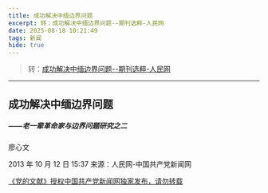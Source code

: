 ```yaml
---
title: 成功解决中缅边界问题
excerpt: 转：成功解决中缅边界问题--期刊选粹-人民网
date: 2025-08-18 10:21:49
tags: 新闻
hide: true
---
```


> 转：[成功解决中缅边界问题--期刊选粹-人民网](https://cpc.people.com.cn/n/2013/1012/c69120-23179692.html)

---

## 成功解决中缅边界问题

##### ——老一辈革命家与边界问题研究之二

廖心文

2013 年 10 月 12 日 15:37 来源：人民网-中国共产党新闻网

[《党的文献》授权中国共产党新闻网独家发布，请勿转载](http://cpc.people.com.cn/GB/68742/69115/index.html)

<!-- [摘要]中缅边界问题，是新中国历史上第一个成功解决的边界问题，“在亚洲树立了一个范例”。把解决中缅边界问题作为“典范”，是由于中缅边界上的问题最早突显出来，而缅甸代表了周边小国的想法，解决好这一问题可以安定其他周边国家。解决中缅边界问题，中国首先提出南段、中段、北段边界一揽子解决的原则性建议，在此基础上又提出具体的解决方案。中缅边界问题提出后，引起国内各界人士的普遍关心，有些人提出了尖锐意见。针对国内的反应，中央做了大量说服工作，有效地统一了各方面的思想。中缅边界问题的解决，说明我国的和平外交政策是正确的，不同社会制度的国家可以和平共处；为解决中国同尼泊尔、蒙古、巴基斯坦、阿富汗的边界问题提供了范例；这些边界问题的解决，又消除了国际上一些人在中印边界冲突问题上对中国的误解。

[关键词]毛泽东；周恩来；中缅边界；“1941 年线”；“习惯线”

在新中国历史上，第一个成功解决的边界问题是中缅边界，这为解决同其他国家的边界问题创造了经验，树立了典范。

#### 一、中共中央把解决中缅边界问题作为“典范”的原因

中缅边界，是中央着手解决的第一个边界问题。中央决定以此为开端，创造经验，提供范例，再争取逐步同其他邻国一一解决历史遗留的边界问题。在与时任缅甸联邦反法西斯人民自由同盟主席吴努的谈话中，周恩来曾把这个意思直接传达给他：我们要把“与缅甸的边界问题解决得好作为典范”（周恩来会见吴努谈话记录，1956 年 11 月 3 日。）。

当时，印度和缅甸都是和平共处五项原则的积极倡导者，在亚洲民族主义国家中都很有影响，也都和我国有边界问题，中央之所以选择以中缅边界作为处理边界问题的范例，主要有两方面原因：

一方面，是出于政治上的考虑。周恩来曾经讲过这样一段话：“边界问题是帝国主义侵入东方后遗留下来的，很复杂。无论是勘界、竖桩，还是绘制地图，我们都没有好经验，需要认真研究一下，选择一个对象来试之。缅甸与我们关系好，是和平共处五项原则的倡议者，这是我们相互之间可以谈问题的政治基础。缅甸代表了一些小国的想法，如果我们同缅甸的边界问题解决得好，对于消除缅甸对我们的恐惧心理、安定其他周边国家都会产生很好的影响。更深一层的意义是，还可以推动中国和其他国家的边界问题解决得好。”（1995 年 8 月 8 日，我国原驻缅甸和印尼大使、外交部条约法律司司长姚仲明接受笔者采访时的谈话记录。）1956 年，《中共中央关于中缅边界问题的指示》中也提到：“中缅未定界问题的正确的合理的解决，可为进一步处理我国和其他东南亚邻国的边界问题，提供一个良好的开端。”（《中共中央关于中缅边界问题的指示》，1956 年 10 月 31 日。）这两段话，充分说明了首先解决中缅边界问题的政治意义。

另一方面，是现实的需要。据有关材料记载，新中国成立以来，在与我国接壤的 12 个国家的边境上，或多或少都发生过一些纠纷，其中包括我们认为“遇事好商量”的 4 个社会主义国家。这给双方边民的生产和生活带来一些不利影响。相比较而言，缅甸要求解决边界问题的心情最迫切，提出的也最早，边界上的问题也更突出。20 世纪 50 年代初，云南解放时，国民党军队残部李弥率几千人逃往缅甸，盘踞在缅甸掸邦地区。此后，他们不断对中国境内进行破坏和骚扰。1952 年，中国人民解放军追剿国民党残匪进入中缅边界南段“1941 年线”以西的地方，并在那里驻扎下来。当时，缅甸内战还未结束，无暇顾及这个地方。1954 年，缅甸内战结束后，开始向这里派遣部队。1955 年底，双方因为误会发生黄果园武装冲突事件。因此，缅甸方面急迫地要求同我国解决边界问题。

#### 二、中缅边界的基本情况

缅甸同中国的云南省接壤，边界线呈南北走向，蜿蜒曲折。新中国成立时，中缅边界的大部分已经划定，但有三段还存在问题。

第一段是南段，即佧佤山区段。这里一直居住着佤族人，长期过着游牧生活。1885 年，英国占领缅甸后，它的军队从来没有到达过这个地方。而那时，中国却到达了这个地区的班洪部落和班老部落。班老有银矿，当时的中国政府曾派人去开采过。1894 年和 1897 年，中英两国先后签订两个条约，对这段边界都有一些规定，但由于有关条文自相矛盾，这段边界长期没有确定下来。为了造成既成事实，1934 年初，英国派军队进攻班洪和班老地区，遭到当地佤族人民的抵抗，没有得逞。1941 年，当中国面临日本帝国主义侵略的严重危机时，英国又乘机封闭滇缅公路（当时连接中国和外国的主要通道），以此施加压力，强迫中国政府用换文的方式，在佧佤山区划定了一条边界，把班洪和班老辖区的一块划入英国占领地，这就是通常所说的“1941 年线”。不久，太平洋战争爆发，双方没有来得及在这条线上竖立界桩。缅甸独立后，承继了这个协定，班洪和班老在“1941 年线”以西的这块土地被划入缅甸的自治邦——掸邦。

第二段是南畹河和瑞丽江汇合处的猛卯三角地，又称为南畹三角地。这个地方是中国的领土，面积约有 250 平方公里。1894 年，中英两国签订第一个中缅边界条约以前，英方不经中方同意，强行通过这个地区修建了由八莫到南坎的公路。1897 年，中英两国签订第二个中缅边界条约时，英国又以“永租”的名义取得了对这块领土的管辖权。1948 年缅甸独立后，承继了这个地区的“永租”关系，国民政府拒绝接受租金，但未正式向缅方提出收回的要求。清政府、北洋政府也未对这个问题做过交涉。

第三段是尖高山以北的一段。这段边界过去始终没有划定。清朝时，有一些地方两国都没有管，由一些部落散居着。英国在这个地方曾不断制造纠纷，借机扩大殖民领域。最严重的是，1911 年初，英国武装侵占片马。这个事件激起中国人民的强烈义愤，抗议运动风起云涌。在中国人民的强大压力下，英国政府不得不在 1911 年 4 月 10 日照会中国政府，正式承认片马、岗房、古浪三处各寨属于中国。但事实上，英国仍一直侵占着这个地区。缅甸独立后，承继了英国对这一地区的统治。

从以上内容可以看出，中缅边界存在的主要问题，都是近代以来英国对缅甸实行殖民主义统治时期留下的，增加了解决难度。

对中缅边界的情况，中缅双方在认识上存在的主要分歧是对未定界的认识。缅甸方面认为只有北段边界存在问题，而中国方面认为南、北两段都存在问题。1954 年底，吴努到北京访问，谈到边界问题时，陪他一起来访的吴敏登说：“南段边界是已定界。”周恩来当即指出：“这是你们的观点。”（ 参见周恩来会见吴努谈话记录，1956 年 10 月 25 日。）

#### 三、解决中缅边界问题的步骤和办法

中缅边界问题由来已久，问题本身又十分复杂，中央由此采取了十分慎重的态度，有准备、有步骤地寻求解决办法。从 1956 年下半年开始，周恩来亲自挂帅，认真研究了中缅边界的全部情况。他要求外交部会同云南省和中国驻缅使馆等部门，把对中缅边界的调查研究工作摆到议事日程的重要地位。他一再强调，除了同缅方在交换意见中缩小分歧外，对一切有关问题都要事先认真摸透，做到心中有数，以便在同缅方交换意见时能够提出恰当切实的建议。他反复告诫大家，对如此复杂的边界问题，想当然绝对不行，若明若暗也绝对不行，一定要做到了如指掌，胸中清晰有数，才能提出好主意。

中国在处理中缅边界问题时是分为两步走的。

第一步，先不讨论具体问题，而是确定一个解决问题的原则，统一彼此的见解，为总的解决开拓道路。根据和平睦邻政策，以及对边界问题调查研究的结果，中方向缅方提出一揽子解决中缅边界问题的原则性建议（周恩来会见吴努谈话记录，1956 年 10 月 25 日。），共三条：

一是关于南段未定界，按照国际惯例（新政府可以承袭旧政府的既成事实，无论旧政府是被交替的还是被推翻的），承认缅甸有权用纯法律的理由来提出这个问题，因为缅甸承继了英国的统治。但是，由于双方过去都是被压迫的民族，现在独立了，所以在处理这个问题上既要考虑本国的愿望，也应考虑对方的愿望。希望缅方认识到，中国人民承认“1941 年线”在感情上的困难。具体的作法是：中国军队从“1941 年线”以西地区撤出，缅甸军队不进驻中国军队过去驻扎的地区。这个建议包含两层意思：立桩划界以前，军队最好不要急于进去；缅甸政府可以先派人去做工作，因为当地民族很强悍，必须先做好工作，搞好关系，否则会出乱子。

二是猛卯三角地区应该由中国收回，但究竟如何收回可以商量。这样处理是考虑到如果断然收回这块“永租地”，缅甸北部交通会面临严重困难。

三是关于北段未定界，缅甸政府定出时限，把缅军从片马、岗房、古浪三处各寨撤出，中国军队保证不进入该地区，以待划定界限。

这是一个对双方都有利的“连锁方案”，来得很不容易，正如毛泽东所言，是“周总理读了几本书，我们把过去的文件和书都研究了又研究”（ 毛泽东会见吴努等的谈话记录，1956 年 11 月 4 日。）的结果。周恩来自己也曾说过：“我不是历史学家，但每解决一个边界问题，我就要研究一下跟邻国的关系。”（周恩来会见朝中友好代表团团长金锡享谈话记录，1962 年 9 月 30 日。）这三点建议后来写入 1956 年 11 月 5 日中国政府的备忘录中。

中国考虑三段边界一揽子解决的原则，体现了互谅互让的精神，也是从实际出发的，使双方在原则上达成了一致。缅甸方面当时很满意，吴努告诉周恩来：“整个说来，中国政府的建议是公平的。”周恩来回应道：“我们不仅以这样的原则来对待中缅边界问题，而且也用同样的原则来对待我们同印度、巴基斯坦、阿富汗、苏联、蒙古、越南的边界问题。”（周恩来会见吴努谈话记录，1956 年 10 月 27 日。）这个建议，也照顾了中国人民的感情，对我国来说，也很有利。如果单纯解决南段，就会接近于承认“1941 年线”，最多就猛卯三角地有所调整，北段还是悬而未决，依然不能收回片马等三处各寨。同时，由于我们采取了这些原则，获得了缅甸在国际事务中保持“和平中立”的保证。1956 年底，中缅两国政府分别完成了从“1941 年线”和片马等三地撤军的工作，为进一步解决中缅边界问题创造了良好的条件。

第二步，讨论具体方案。谈到具体方案，缅甸方面的意见是，希望中国政府能够接受缅方独立时从英国手中继承下来的边界状况，即：在南段承认“1941 年线”；在中段把猛卯三角地无条件地交由缅甸支配；仅有的修正是，在北段把包括片马、岗房、古浪在内的面积约 148 平方公里的土地交还中国。我方的意见是，在尖高山以北地区，中缅边界的最北部分，即从伊索拉希山口到底富山口部分，可以按照“习惯边界线”划界（即 1914 年英国政府和西藏地方政府背着中国政府用秘密换文的方式产生的“麦克马洪线”的中缅边界部分。由于这是一条中国政府从未承认的边界线，所以我们不用这个名称，而称为“习惯边界线”）；伊索拉希山口至尖高山一段，除片马等三处各寨地区应该归还中国外，原则上同意以怒江为一方，恩梅开江为另一方的分水岭划定边界；三处各寨的面积根据历史上可以依据的事实和双方行政管理的方便来确定；关于佧佤地区和猛卯三角地，同意在佧佤地区基本上按照“1941 年线”定界，但需要做某些调整，即把一直同中国关系密切的班洪部落和班老部落在“1941 年线”以西的辖区划归中国；如果缅方同意中方的建议，中国政府愿意把属于中国而在 1897 年“永租”给英国管辖的猛卯三角地，永久地交给缅甸政府，成为缅甸联邦领土的一部分。中国政府还提出，以上各点具体建议应该作为一个整体来考虑。（周恩来致吴努的信，1957 年 7 月 26 日。）

从上述方案可以看出，双方存在明显的意见分歧：关于片马等三处各寨，原则上已确定归还中国，但在具体归还的面积上有分歧；关于猛卯三角地，双方都同意取消“永租”关系，但缅方要求无条件给予，中国要求同“1941 年线”做些调整。

在谈判过程中，对“习惯边界线”的划法，双方也存在分歧，如果按照缅方的划法，中国就要损失很多，这显然是不公平的。针对这个问题，周恩来提出“进行实地勘察”，同时也要“根据友好关系来考虑”。他还说：如果勘察的结果显示缅甸确实管到他们说的地方，中国可以否定“麦克马洪线”，因为我们本来就不愿意采用“麦克马洪线”。（周恩来会见吴敏登谈话记录，1957 年 10 月 3 日。）

为了推动问题的解决，周恩来代表中国政府提出四点建议：一是中缅边界问题的原则已确定，可以暂时不忙于解决具体问题，但不停止工作；二是按照吴努的建议，成立联合边界委员会，由双方委派首席代表和其他代表组成，继续处理边界问题；三是共同进行勘察；四是先签订两国友好条约，规定互不侵犯，互不进行领土扩张。这几条建议得到缅甸方面的认可。

虽然在上述“症结性的问题”上，双方思想认识上的差距一时难以统一，但 1956 至 1957 年的努力没有白费，为几年后全面顺利地解决这个问题打下了坚实的基础。

#### 四、国内对解决中缅边界问题的主要反应和周恩来代表中央的回应

边界问题不仅仅是一个对外关系问题，对国内也有很大影响。中缅边界问题提出后，引起国内各界人士的普遍关心。由于这个问题是帝国主义长期推行侵略政策造成的，曾经严重地伤害过中国人民的感情，许多人记忆犹新。同时，中缅边界又是一些少数民族聚居的地区，两边的部落、家族、亲戚关系极其密切，却被边界线分割多年。由此，国内要求改变现状的舆论十分强烈。中央解决中缅边界问题的建议拿到全国人大和全国政协会议上讨论后，许多代表一下子不能够理解和接受，有些人还提出了尖锐意见。针对国内的反应，中央做了大量说服工作。当时的意见（以下意见和设想参见周恩来在政协全国二届三次会议上的讲话记录，1957 年 3 月 16 日；周恩来在云南昆明召开的中缅边界汇报会上的讲话记录，1957 年 4 月 2 日；周恩来在云南省政协会议上的讲话记录，1957 年 3 月 31 日。）主要集中在以下问题：

一是关于南段“1941 年线”的问题。在中缅边界问题中，最伤害中国人民感情的是南段的“1941 年线”。许多人提出，既然这条线是帝国主义强加给我们的，为什么还要承认它呢？这是政协委员中普遍存在的思想问题，也是必须回答的问题。周恩来代表中央从法理的角度进行了解释。他说：如果否定“1941 年线”，就要修改条约，或者重新废弃这个条约，这就会使人家感觉历史上所有划界的条约都可以改变。“1941 年线”是乘人之危的不公道条约，但那是已经签订的边境条约。两国对这个地方都不曾直接统治，按照现在的办法解决比否定了重新划要好得多，两害相权取其轻。对“1941 年线”，我们提出在承认的基础上进行调整，而不是予以否定，这是符合国际惯例的。

二是关于北段片马三寨的归还问题。对北段，中国只提出归还片马、岗房、古浪三个寨子（当时根据材料研究，只有这三个地方是有法律根据的。参见周恩来会见吴努谈话记录，1956 年 11 月 3 日。）而不提出更多的要求，许多政协委员也想不通。周恩来从政治的高度进行了解释：我们的目的是求和缓，如果引起一个大的紧张，就很不利。现在两国的情况不同了，是友好国家，所以我们提出的要求不能过高。我们必须把历史根据和政治理由结合起来，采取现实的态度来解决。

三是关于“失地”和“吃亏”问题。有不了解真实情况的人认为中央的建议“失地太多”，“吃亏太大”。这些意见主要集中在知识分子中。原因之一是，一些人对地图缺乏正确认识。1957 年 3 月政协会议讨论边界问题的前一天，周恩来碰见王季范。王季范说的第一句话就是：“根据地图，我感到很大的不安。”周恩来后来回忆说：当时我一下就听懂了，王季范先生就是读图有感的人。由此，在政协会议上，周恩来对中央处理中缅边界问题的解释就是从地图讲起的。

清朝、北洋政府、国民政府三个时期，地图的变化有六次之多，对中缅未定界有很多很不相同的划法。康熙年间，因地理知识有限，又没有进行很好的勘测，地图非常粗糙。这时的地图中，北部未定界标在中国怒江（进入缅甸后称为萨尔温江），南边佧佤山区划在境外，中间一段也还没有划到后来正式划定的中缅国界线，只有猛卯三角地划在界内。清朝道光和光绪年间的边界线，在北边推到高黎贡山，就是解放后我国军政管辖所及的地方，也是当时打算以此为基础定界的地方；中间的边界线和以前的划法大致相同；南边佧佤山区的边界线还不到解放后我国军政管辖所及的地方。北洋政府时期，地图有了变化。当时由于受到片马事件的影响，北部未定界所标位置西移，大致划到恩梅开江，也有的划到迈立开江以西；中段同解放后所处的位置大致相同，猛卯三角地划在境外；南段佧佤山区的边界向外多推进了一部分。地图上标明北段和佧佤山区是未定界。这些地图上中缅边界的划法已经超出当时的军政辖区。国民党统治时期的地图，在“1941 年线”换文前，将北段推进到迈立开江以西枯门岭一线，注明是未定界，南边推得更远，推到萨尔温江，也注明是未定界。也就是说，这时的地图并不是根据当时统治到什么地方，或者交涉到什么地方来划边界线，只是在地图上推出去了，没有任何交涉，也没有任何行动。在“1941 年线”换文后，地图上将南段缩到“1941 年线”，可是把北段推出去了。1942 年国民党军委会下令全国改变地图划法，北段一直把整个户拱都包括进来，推到巴特开山一线，地图上出现虚假现象。

当时，广大知识分子所看的地图是后两个时期的地图，在头脑中留下了很深的印象。沿用旧地图在外交上带来一些麻烦，有外方人士要求解释地图的法理依据。当时，我国对外的解释是，这是根据过去的版本，政府并未审定。由此可见，关于中缅边界的情况，地图是一回事，实际情况是一回事，交涉又是一回事，这三件事并不吻合。如果按照清政府的地图做划界根据，我们能争取的地方就很少，甚至解放后管辖到的地方也要让出来；如果按照后两个时期的地图划界，也不现实。因此，地图并不能完全作为划界的根据。从这个角度讲，不存在“失地”和“吃亏”问题。如周恩来在人大会议上明确指出的：“我很负责地向各位代表说明，政府并没有失去任何地方。”（周恩来在一届人大四次会议上的报告，1957 年 7 月 9 日。）

还有一些人对如何解决中缅边界问题提出了一些疑问：

一是有人提出，中缅边界南段佧佤山区两边居住的民族相同，都是佧佤族，北段小江流域的民族和我国腾冲西南面的民族相同，都是景颇族，划界后同一民族被隔开了，生活方面会有很多困难，是否可以根据两国边境居住的民族相同的事实向缅方提出领土要求？周恩来回答说，这是不行的。我国周边国家同我们有很多相同的民族，因为划界把边疆少数民族划成两方是难免的，是历史发展的结果，只能在谈判中注意这个问题，给以一定的保证，照顾到双方民族来往的便利。

二是有人根据地形提出，这样划界会不会影响我国经济和军事的发展？周恩来回答说，这是不会的。当然，如果单从地形上看，可以考虑是不是从分水岭划界为好，是不是可以多控制一些制高点。但是，边界的划分很难完全根据自然地形，自然界限总也阻止不了历史的发展。在今天这样的时代，要巩固国防，发展经济，自然地形的作用是不大的。尤其是我国的西南边防，着眼点是争取同邻国和平共处，采取和平友好的办法巩固西南边境。在经济发展问题上，不能因为某些地方有矿我们就想要，这不妥当。

三是有人提出，中缅边界的划法是否屈从了帝国主义？周恩来回答说，恰恰相反，帝国主义不是这样安排的。过去，英国殖民主义者制造了缅甸同中国、印度同中国的边界纠纷，法国在印度支那三国的边界上也制造了纠纷。他们的目的是要使这些地方在其统治期间纠纷不已，以便于分而治之。我们友好合理地解决中缅边界问题，恰恰是从根本上击溃了帝国主义的阴谋。

四是有人提出，是否可以考虑采用公民投票的方式？周恩来回答说，这个办法有害无利，徒然增加中缅双方的不合，缅甸也不一定赞成。如果我们提议中缅边界问题举行公民投票，这也将会给亚洲其他的地区问题带来影响。比如，印巴之间的克什米尔问题，巴基斯坦就主张公民投票。如果主张就中缅边界问题举行公民投票，就好像我们站在巴基斯坦一方反对印度，印度就会反对。这样做是因小失大，为智者所不取的。

五是有人提出，这样做是不是会影响周围各国？周恩来回答说：周围各国同中国的关系各有不同，北边的朝鲜、苏联、蒙古和南边的越南都是兄弟国家，事情好商量，如果需要解决边界问题的话，总能找到对双方有利的解决办法。西部和西南部的阿富汗、巴基斯坦、印度和我国在边界上都存在一些问题，但都不是亟待解决的，可以等一等。

通过上述说理、说服工作，中央有效统一了国内各方面的思想。大家认识到，按照中央的原则性建议处理问题，对我国妥善、有效地解决边界问题在各方面都是有利的。

解决中缅边界问题的原则和方针确定后，1958 年，根据周恩来的提议，中国成立了由新任外交部部长陈毅领导的边界委员会，继续为解决边界问题进行积极准备。这年 7 月 16 日外交部关于边界委员会工作问题的报告中提出，争取 1958 年解决中蒙边界问题，1959 年解决中苏、中越、中朝边界问题。报告还提出，“准备在五至十年内陆续解决未定边界问题是适宜”的，其大体顺序将是中缅边界、中印边界、中阿边界等。这个计划后来由于种种原因没有完全实现，但中缅边界问题基本上是按计划进行的，没有受到太大影响。

经过两年多的努力，1960 年 1 月，中缅签订了《中华人民共和国和缅甸联邦之间的友好和互不侵犯条约》和《中华人民共和国和缅甸联邦政府关于两国边界问题的协定》。在边界问题上达成了协议：肯定未定界；把古浪、片马、岗房归还中国；对猛卯三角地所谓的“永租”关系，中国同意把这个地区移交给缅甸，缅甸政府同意把“1941 年线”以西的班洪、班老地区划归中国；过去国民政府正式签订的换文，要修改以后中国才能承认，然后要定界并竖立界桩。

通过多年的努力，这时双方的观点已经很接近了。1960 年 10 月，中缅双方签订了边界条约，次年 1 月，双方互换了条约批准书，为和平解决中缅边界问题画上了圆满的句号。

#### 五、解决中缅边界问题的影响和意义

后来的事实证明，中央解决中缅边界问题的决策、原则、方针和办法都是正确的。从国际战略的高度看，它的意义远远超过了解决边界问题本身。

其一，中缅边界问题的解决，说明我国的和平外交政策是正确的，不同社会制度的国家是可以和平共处的。几十年来，中缅边界始终保持了和平稳定的局面，缅甸在国际事务中始终采取了“和平中立”的态度，这在当时中国与美国、苏联、印度几个大国之间的关系都十分紧张的情况下，对中国是十分有利的，也是对中国最大的支持。

其二，中缅边界问题的解决，如中央所希望的，“在亚洲树立了一个范例”。上世纪 60 年代前期，依据中缅解决边界问题的经验、原则，我国相继同尼泊尔、蒙古、巴基斯坦、阿富汗友好协商地解决了边界问题，极大地改善了我国的周边环境，促进了我国同周边国家及世界上其他国家的和平交流，也推动了我国的经济和社会建设。

其三，我国与缅甸及其他几国顺利解决边界问题，消除了一些人在中印边界冲突问题上对中国的误解。比如，当年的印度尼西亚《人民日报》指出：中国同缅甸、尼泊尔签订边界条约证明中华人民共和国完全没有侵略意图；《新闻服务报》指出：中国并不像帝国主义及其追随者所指责的那样企图进行侵略。越南《新越华报》发表社论说：中国曾先后与缅甸、尼泊尔通过谈判，圆满地解决了边界问题；现在，中国政府在同蒙古签订边界条约的同时，又同巴基斯坦政府进行友好谈判，并且就共同边界位置达成一致的原则协议，这说明了中国政府的诚意。

〔作者廖心文，女，中共中央文献研究室研究员，北京 100017〕

(责编：实习生、赵晶) -->
